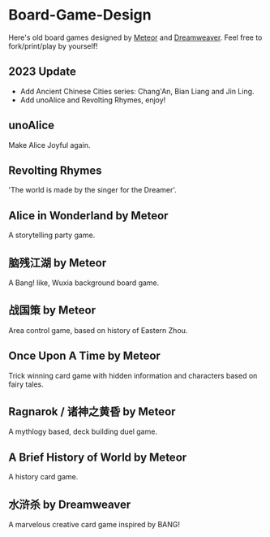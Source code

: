 # Board-Game-Design

  Here's old board games designed by [Meteor](https://github.com/meteorode) and [Dreamweaver](https://github.com/yangfannet). Feel free to fork/print/play by yourself!
  
## 2023 Update

- Add Ancient Chinese Cities series: Chang'An, Bian Liang and Jin Ling.
- Add unoAlice and Revolting Rhymes, enjoy!

## unoAlice

  Make Alice Joyful again.
  
## Revolting Rhymes

  'The world is made by the singer for the Dreamer'.

## Alice in Wonderland by Meteor

  A storytelling party game.
  
## 脑残江湖 by Meteor

  A Bang! like, Wuxia background board game.
  
## 战国策 by Meteor

  Area control game, based on history of Eastern Zhou.
  
## Once Upon A Time by Meteor

  Trick winning card game with hidden information and characters based on fairy tales.
  
## Ragnarok / 诸神之黄昏 by Meteor

  A mythlogy based, deck building duel game.

## A Brief History of World by Meteor

  A history card game.
  
## 水浒杀 by Dreamweaver

  A marvelous creative card game inspired by BANG!
